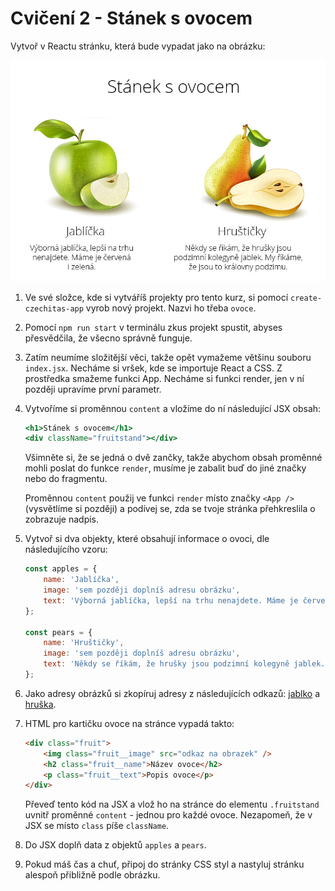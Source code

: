 # Cvičení 2 - Stánek s ovocem

Vytvoř v Reactu stránku, která bude vypadat jako na obrázku:

![Ukázka výsledku](ukazka.jpg)


1. Ve své složce, kde si vytváříš projekty pro tento kurz, si pomocí `create-czechitas-app` vyrob nový projekt. Nazvi ho třeba `ovoce`.

1. Pomocí `npm run start` v terminálu zkus projekt spustit, abyses přesvědčila, že všecno správně funguje.

1. Zatím neumíme složitější věci, takže opět vymažeme většinu souboru `index.jsx`. Necháme si vršek, kde se importuje React a CSS. Z prostředka smažeme funkci App. Necháme si funkci render, jen v ní později upravíme první parametr.

1. Vytvoříme si proměnnou `content` a vložíme do ní následující JSX obsah:

	```jsx
	<h1>Stánek s ovocem</h1>
	<div className="fruitstand"></div>
	```

	Všimněte si, že se jedná o dvě zančky, takže abychom obsah proměnné mohli poslat do funkce `render`, musíme je zabalit buď do jiné značky nebo do fragmentu.

	Proměnnou `content` použij ve funkci `render` místo značky `<App />` (vysvětlíme si později) a podívej se, zda se tvoje stránka přehkreslila o zobrazuje nadpis.

1. Vytvoř si dva objekty, které obsahují informace o ovoci, dle následujícího vzoru:

	```jsx
	const apples = {
		name: 'Jablíčka',
		image: 'sem později doplníš adresu obrázku',
		text: 'Výborná jablíčka, lepší na trhu nenajdete. Máme je červená i zelená.'
	};

	const pears = {
		name: 'Hruštičky',
		image: 'sem později doplníš adresu obrázku',
		text: 'Někdy se říkám, že hrušky jsou podzimní kolegyně jablek. My říkáme, že jsou to královny podzimu.'
	};
	```

1. Jako adresy obrázků si zkopíruj adresy z následujících odkazů: [jablko](jablko.jpg) a [hruška](hruska.jpg).

1. HTML pro kartičku ovoce na stránce vypadá takto:

	```html
	<div class="fruit">
		<img class="fruit__image" src="odkaz na obrazek" />
		<h2 class="fruit__name">Název ovoce</h2>
		<p class="fruit__text">Popis ovoce</p>
	</div>
	```

	Převeď tento kód na JSX a vlož ho na stránce do elementu `.fruitstand` uvnitř proměnné `content` - jednou pro každé ovoce.  Nezapomeň, že v JSX se místo `class` píše `className`.

1. Do JSX doplň data z objektů `apples` a `pears`.

1. Pokud máš čas a chuť, připoj do stránky CSS styl a nastyluj stránku alespoň přibližně podle obrázku.